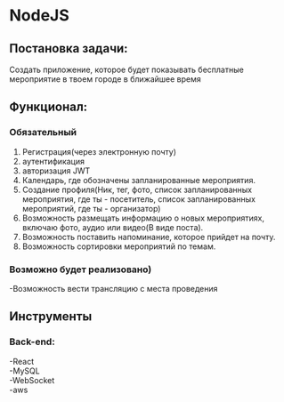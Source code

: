 # NodeJS



## Постановка задачи:  
Создать приложение, которое будет показывать бесплатные мероприятие в твоем городе в ближайшее время
  


## Функционал: 
### Обязательный
1. Регистрация(через электронную почту)
2. аутентификация
3. авторизация JWT
4. Календарь, где обозначены запланированные мероприятия.
5. Создание профиля(Ник, тег, фото, список запланированных мероприятия, где ты - посетитель, список запланированных мероприятий, где ты - организатор)
6. Возможность размещать информацию о новых мероприятиях, включаю фото, аудио или видео(В виде поста).
7. Возможность поставить напоминание, которое прийдет на почту.
8. Возможность сортировки мероприятий по темам.



### Возможно будет реализовано)  
-Возможность вести трансляцию с места проведения



## Инструменты

### Back-end:  
-React  
-MySQL  
-WebSocket  
-aws  

